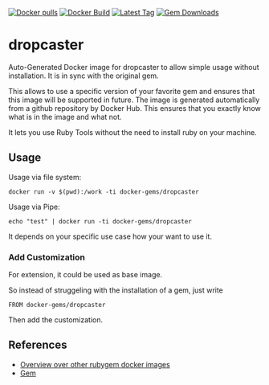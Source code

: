 [![Docker pulls](https://img.shields.io/docker/pulls/rubygem/dropcaster.svg)](https://hub.docker.com/r/rubygem/dropcaster/)
[![Docker Build](https://img.shields.io/docker/automated/rubygem/dropcaster.svg)](https://hub.docker.com/r/rubygem/dropcaster/)
[![Latest Tag](https://img.shields.io/github/tag/docker-rubygem/dropcaster.svg)](https://hub.docker.com/r/rubygem/dropcaster/)
[![Gem Downloads](https://img.shields.io/gem/dt/dropcaster.svg)](https://rubygems.org/gems/dropcaster/)
# dropcaster

Auto-Generated Docker image for dropcaster to allow simple usage without installation.
It is in sync with the original gem.

This allows to use a specific version of your favorite gem and ensures that this image will be supported in future.
The image is generated automatically from a github repository by Docker Hub.
This ensures that you exactly know what is in the image and what not.

It lets you use Ruby Tools without the need to install ruby on your machine.

## Usage

Usage via file system:

`docker run -v $(pwd):/work -ti docker-gems/dropcaster`

Usage via Pipe:

`echo "test" | docker run -ti docker-gems/dropcaster`

It depends on your specific use case how your want to use it.

### Add Customization

For extension, it could be used as base image.

So instead of struggeling with the installation of a gem, just write

`FROM docker-gems/dropcaster`

Then add the customization.

## References

 - [Overview over other rubygem docker images](https://github.com/thinkbot/docker-rubygem)
 - [Gem](https://rubygems.org/gems/dropcaster/)
